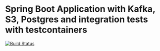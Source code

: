 # Spring Boot Application with Kafka, S3, Postgres and integration tests with testcontainers

[![Build Status](https://app.travis-ci.com/merkio/kt-assets.svg?branch=main)](https://travis-ci.org/github/merkio/kt-assets)
